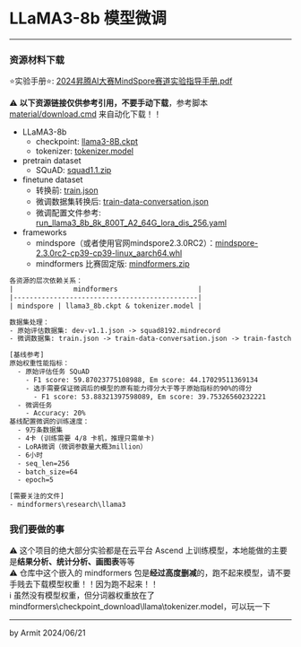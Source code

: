 # LLaMA3-8b 模型微调

----

### 资源材料下载

⭐实验手册⭐: [2024昇腾AI大赛MindSpore赛道实验指导手册.pdf](https://2024-ascend-innovation-contest-mindspore.obs.cn-southwest-2.myhuaweicloud.com/2024昇腾AI大赛MindSpore赛道实验指导手册.pdf)  

⚠ **以下资源链接仅供参考引用，不要手动下载**，参考脚本 [material/download.cmd](./material/download.cmd) 来自动化下载！！

- LLaMA3-8b
  - checkpoint: [llama3-8B.ckpt](https://2024-ascend-innovation-contest-mindspore.obs.cn-southwest-2.myhuaweicloud.com/topic2-finetune/llama3-8B.ckpt)
  - tokenizer: [tokenizer.model](https://2024-ascend-innovation-contest-mindspore.obs.cn-southwest-2.myhuaweicloud.com/topic2-finetune/tokenizer.model)
- pretrain dataset
  - SQuAD: [squad1.1.zip](https://2024-ascend-innovation-contest-mindspore.obs.cn-southwest-2.myhuaweicloud.com/topic2-finetune/squad1.1.zip)
- finetune dataset
  - 转换前: [train.json](https://2024-ascend-innovation-contest-mindspore.obs.cn-southwest-2.myhuaweicloud.com/topic2-finetune/train.json)
  - 微调数据集转换后: [train-data-conversation.json](https://2024-ascend-innovation-contest-mindspore.obs.cn-southwest-2.myhuaweicloud.com/topic2-finetune/train-data-conversation.json)
  - 微调配置文件参考: [run_llama3_8b_8k_800T_A2_64G_lora_dis_256.yaml](https://2024-ascend-innovation-contest-mindspore.obs.cn-southwest-2.myhuaweicloud.com/topic2-finetune/run_llama3_8b_8k_800T_A2_64G_lora_dis_256.yaml)
- frameworks
  - mindspore（或者使用官网mindspore2.3.0RC2）：[mindspore-2.3.0rc2-cp39-cp39-linux_aarch64.whl](https://2024-ascend-innovation-contest-mindspore.obs.cn-southwest-2.myhuaweicloud.com/topic2-finetune/mindspore-2.3.0rc2-cp39-cp39-linux_aarch64.whl)
  - mindformers 比赛固定版: [mindformers.zip](https://2024-ascend-innovation-contest-mindspore.obs.cn-southwest-2.myhuaweicloud.com/topic2-finetune/mindformers.zip)

```txt
各资源的层次依赖关系：
|               mindformers                    |
|----------------------------------------------|
| mindspore | llama3_8b.ckpt & tokenizer.model |

数据集处理：
- 原始评估数据集: dev-v1.1.json -> squad8192.mindrecord
- 微调数据集: train.json -> train-data-conversation.json -> train-fastchat256.mindrecord

[基线参考]
原始权重性能指标：
  - 原始评估任务 SQuAD
    - F1 score: 59.87023775108988, Em score: 44.17029511369134
    - 选手需要保证微调后的模型的原有能力得分大于等于原始指标的90%的得分
      - F1 score: 53.88321397598089, Em score: 39.75326560232221
  - 微调任务
    - Accuracy: 20%
基线配置微调的训练速度：
  - 9万条数据集
  - 4卡 (训练需要 4/8 卡机，推理只需单卡)
  - LoRA微调（微调参数量大概3million）
  - 6小时
  - seq_len=256
  - batch_size=64
  - epoch=5

[需要关注的文件]
- mindformers\research\llama3
```

### 我们要做的事

⚠ 这个项目的绝大部分实验都是在云平台 Ascend 上训练模型，本地能做的主要是**结果分析、统计分析、画图表**等等  
⚠ 仓库中这个嵌入的 mindformers 包是**经过高度删减**的，跑不起来模型，请不要手贱去下载模型权重！！因为跑不起来！！  
ℹ 虽然没有模型权重，但分词器权重放在了 mindformers\checkpoint_download\llama\tokenizer.model，可以玩一下  

----
by Armit
2024/06/21 
